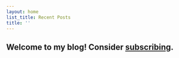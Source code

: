 ```yaml
---
layout: home
list_title: Recent Posts
title: ''
---
```


## Welcome to my blog! Consider [subscribing](https://github.com/15pandabears/subscribe).
